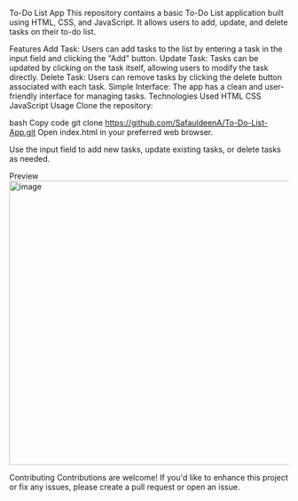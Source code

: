 To-Do List App
This repository contains a basic To-Do List application built using HTML, CSS, and JavaScript. It allows users to add, update, and delete tasks on their to-do list.

Features
Add Task: Users can add tasks to the list by entering a task in the input field and clicking the "Add" button.
Update Task: Tasks can be updated by clicking on the task itself, allowing users to modify the task directly.
Delete Task: Users can remove tasks by clicking the delete button associated with each task.
Simple Interface: The app has a clean and user-friendly interface for managing tasks.
Technologies Used
HTML
CSS
JavaScript
Usage
Clone the repository:

bash
Copy code
git clone https://github.com/SafauldeenA/To-Do-List-App.git
Open index.html in your preferred web browser.

Use the input field to add new tasks, update existing tasks, or delete tasks as needed.

Preview
<img width="512" alt="image" src="https://github.com/SafauldeenA/To-Do-List-App/assets/155018379/627ff89d-3044-471b-843e-73613c37e8a8">


Contributing
Contributions are welcome! If you'd like to enhance this project or fix any issues, please create a pull request or open an issue.

